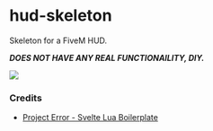 # hud-skeleton
Skeleton for a FiveM HUD.

***DOES NOT HAVE ANY REAL FUNCTIONAILITY, DIY.***

![](https://i.imgur.com/jodWI2M.jpeg)

### Credits
- [Project Error - Svelte Lua Boilerplate](https://github.com/project-error/svelte-lua-boilerplate)
